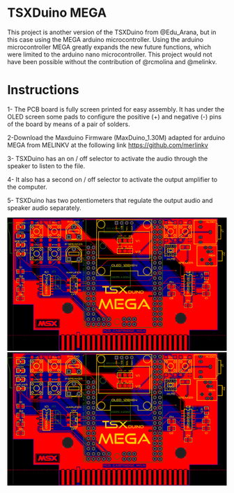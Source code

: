 # TSXDuino MEGA

This project is another version of the TSXDuino from @Edu_Arana, but in this case using the MEGA arduino microcontroller. Using the arduino microcontroller MEGA greatly expands the new future functions, which were limited to the arduino nano microcontroller. This project would not have been possible without the contribution of @rcmolina and @melinkv.

# Instructions

1- The PCB board is fully screen printed for easy assembly. It has under the OLED screen some pads to configure the positive (+) and negative (-) pins of the board by means of a pair of solders.

2-Download the Maxduino Firmware (MaxDuino_1.30M) adapted for arduino MEGA from MELINKV at the following link https://github.com/merlinkv

3- TSXDuino has an on / off selector to activate the audio through the speaker to listen to the file.

4- It also has a second on / off selector to activate the output amplifier to the computer.

5- TSXDuino has two potentiometers that regulate the output audio and speaker audio separately.

![Alt text](https://raw.githubusercontent.com/capsule5000/TSXDuino-MEGA/master/Images/img1.png?raw=true "Title") 
![Alt text](https://raw.githubusercontent.com/capsule5000/TSXDuino-MEGA/master/Images/img11.png?raw=true "Title")
